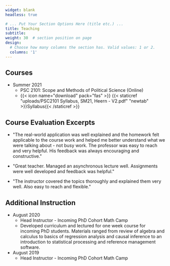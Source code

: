 ```yaml
---
widget: blank
headless: true

# ... Put Your Section Options Here (title etc.) ...
title: Teaching
subtitle:
weight: 30  # section position on page
design:
  # Choose how many columns the section has. Valid values: 1 or 2.
  columns: '1'
---
```


## Courses

* Summer 2021
    * PSC 2101: Scope and Methods of Political Science (Online)
    * {{< icon name="download" pack="fas" >}} {{< staticref "uploads/PSC2101 Syllabus, SM21, Heern - V2.pdf" "newtab" >}}Syllabus{{< /staticref >}}


## Course Evaluation Excerpts

*  "The real-world application was well explained and the homework felt applicable to the course work and helped me better understand what we were talking about - not busy work. The professor was easy to reach and very helpful. His feedback was always encouraging and constructive."

*  "Great teacher. Managed an asynchronous lecture well. Assignments were well developed and feedback was helpful."

*  "The instructor covered the topics thoroughly and explained them very well. Also easy to reach and flexible."


## Additional Instruction

* August 2020
    * Head Instructor - Incoming PhD Cohort Math Camp
    * Developed curriculum and lectured for one week course for incoming PhD students. Materials ranged from review of algebra and calculus to basics of regression analysis and causal inference to an introduction to statistical processing and reference management software.  
* August 2019
    * Head Instructor - Incoming PhD Cohort Math Camp
